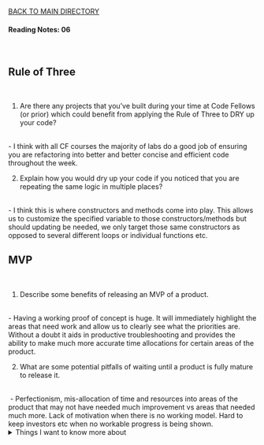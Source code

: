 [BACK TO MAIN DIRECTORY](../README.md)

#### Reading Notes: 06
<br>

## Rule of Three
<br>

1. Are there any projects that you’ve built during your time at Code Fellows (or prior) which could benefit from applying the Rule of Three to DRY up your code?
<br>
- I think with all CF courses the majority of labs do a good job of ensuring you are refactoring into better and better concise and efficient code throughout the week.

2. Explain how you would dry up your code if you noticed that you are repeating the same logic in multiple places?
<br>
- I think this is where constructors and methods come into play. This allows us to customize the specified variable to those constructors/methods but should updating be needed, we only target those same constructors as opposed to several different loops or individual functions etc.


## MVP
<br>

1. Describe some benefits of releasing an MVP of a product.
<br>
- Having a working proof of concept is huge. It will immediately highlight the areas that need work and allow us to clearly see what the priorities are. Without a doubt it aids in productive troubleshooting and provides the ability to make much more accurate time allocations for certain areas of the product.

2. What are some potential pitfalls of waiting until a product is fully mature to release it.
<br>
 - Perfectionism, mis-allocation of time and resources into areas of the product that may not have needed much improvement vs areas that needed much more. Lack of motivation when there is no working model. Hard to keep investors etc when no workable progress is being shown.



<details>
<summary>Things I want to know more about</summary>

Begin writing here...
  
</details>